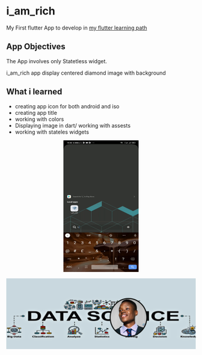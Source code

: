 # i_am_rich

My First flutter App to develop in [my flutter learning path](https://github.com/Tonyloyt/My_flutter_path)

## App Objectives
The App involves only Statetless widget.

i_am_rich app display centered diamond image  with background

## What i learned

- creating app icon for both android and iso
- creating app title 
- working with colors
- Displaying image in dart/ working with assests
- working with stateles widgets


<p align="center">
    <img src="https://github.com/Tonyloyt/My_flutter_path/blob/main/images/iamrich.gif" width="200" height="350"/>
</p>


<!-- ![End Banner](https://github.com/Tonyloyt/My_flutter_path/tree/main/images/profile bunner.png) -->
![End Banner](https://github.com/Tonyloyt/My_flutter_path/blob/main/images/profile%20banner.png)



